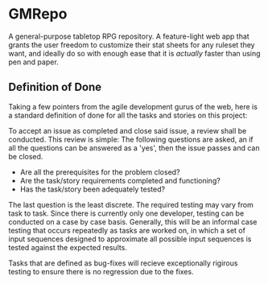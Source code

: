 # GMRepo
A general-purpose tabletop RPG repository. A feature-light web app that grants the
user freedom to customize their stat sheets for any ruleset they want, and ideally
do so with enough ease that it is *actually* faster than using pen and paper.

## Definition of Done
Taking a few pointers from the agile development gurus of the web, here is a
standard definition of done for all the tasks and stories on this project:

To accept an issue as completed and close said issue, a review shall be
conducted. This review is simple: The following questions are asked, an if all the
questions can be answered as a 'yes', then the issue passes and can be
closed.

* Are all the prerequisites for the problem closed?
* Are the task/story requirements completed and functioning?
* Has the task/story been adequately tested?

The last question is the least discrete. The required testing may vary from task
to task. Since there is currently only one developer, testing can be conducted
on a case by case basis. Generally, this will be an informal case testing that
occurs repeatedly as tasks are worked on, in which a set of input sequences
designed to approximate all possible input sequences is tested against the 
expected results.

Tasks that are defined as bug-fixes will recieve exceptionally rigirous testing
to ensure there is no regression due to the fixes.
